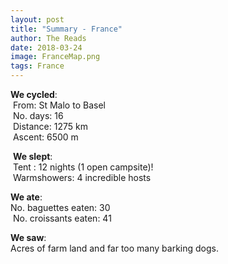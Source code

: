 ```yaml
---
layout: post
title: "Summary - France"
author: The Reads
date: 2018-03-24
image: FranceMap.png
tags: France
---
```


**We cycled**:  
  From: St Malo to Basel  
  No. days: 16  
  Distance: 1275 km  
  Ascent: 6500 m    
  
  **We slept**:  
  Tent : 12 nights (1 open campsite)!  
  Warmshowers: 4 incredible hosts  
  
  **We ate**:  
  No. baguettes eaten: 30  
  No. croissants eaten: 41  
  
  **We saw**:  
  Acres of farm land and far too many barking dogs.  
